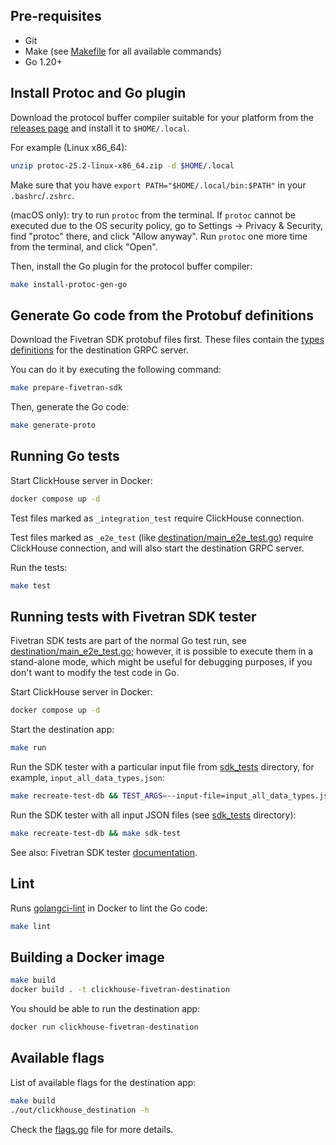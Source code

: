 ## Pre-requisites

* Git
* Make (see [Makefile](./Makefile) for all available commands)
* Go 1.20+

## Install Protoc and Go plugin

Download the protocol buffer compiler suitable for your platform from
the [releases page](https://github.com/protocolbuffers/protobuf/releases/tag/v25.2) and install it to `$HOME/.local`.

For example (Linux x86_64):

```bash
unzip protoc-25.2-linux-x86_64.zip -d $HOME/.local
```

Make sure that you have `export PATH="$HOME/.local/bin:$PATH"` in your `.bashrc`/`.zshrc`.

(macOS only): try to run `protoc` from the terminal. If `protoc` cannot be executed due to the OS security policy, 
go to Settings -> Privacy & Security, find "protoc" there, and click "Allow anyway". 
Run `protoc` one more time from the terminal, and click "Open".

Then, install the Go plugin for the protocol buffer compiler:

```bash
make install-protoc-gen-go
```

## Generate Go code from the Protobuf definitions

Download the Fivetran SDK protobuf files first. These files contain
the [types definitions](https://github.com/fivetran/fivetran_sdk/blob/main/destination_sdk.proto) for the destination
GRPC server. 

You can do it by executing the following command:

```bash
make prepare-fivetran-sdk
```

Then, generate the Go code:

```bash
make generate-proto
```

## Running Go tests

Start ClickHouse server in Docker:

```bash
docker compose up -d
```

Test files marked as `_integration_test` require ClickHouse connection.

Test files marked as `_e2e_test` (like [destination/main_e2e_test.go](./destination/main_e2e_test.go))
require ClickHouse connection, and will also start the destination GRPC server.

Run the tests:

```bash
make test
```

## Running tests with Fivetran SDK tester

Fivetran SDK tests are part of the normal Go test run,
see [destination/main_e2e_test.go](./destination/main_e2e_test.go);
however, it is possible to execute them in a stand-alone mode, which might be useful for debugging purposes,
if you don't want to modify the test code in Go.

Start ClickHouse server in Docker:

```bash
docker compose up -d
```

Start the destination app:

```bash
make run
```

Run the SDK tester with a particular input file from [sdk_tests](./sdk_tests) directory,
for example, `input_all_data_types.json`:

```bash
make recreate-test-db && TEST_ARGS=--input-file=input_all_data_types.json make sdk-test
```

Run the SDK tester with all input JSON files (see [sdk_tests](./sdk_tests) directory):

```bash
make recreate-test-db && make sdk-test
```

See also: Fivetran SDK
tester [documentation](https://github.com/fivetran/fivetran_sdk/tree/main/tools/destination-tester).

## Lint

Runs [golangci-lint](https://golangci-lint.run) in Docker to lint the Go code:

```bash
make lint
```

## Building a Docker image

```bash
make build
docker build . -t clickhouse-fivetran-destination
```

You should be able to run the destination app:

```bash
docker run clickhouse-fivetran-destination
```

## Available flags

List of available flags for the destination app:

```sh
make build
./out/clickhouse_destination -h
```

Check the [flags.go](./destination/common/flags/flags.go) file for more details.
